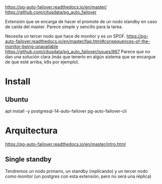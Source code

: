 https://pg-auto-failover.readthedocs.io/en/master/
https://github.com/citusdata/pg_auto_failover

Extensión que se encarga de hacer el promote de un nodo standby en caso de caída del master.
Parece simple y sencillo para la tarea.

Necesita un tercer nodo que hace de monitor y es un SPOF.
https://pg-auto-failover.readthedocs.io/en/master/faq.html#consequences-of-the-monitor-being-unavailable
https://github.com/citusdata/pg_auto_failover/issues/867
Parece que no dan una solución clara (más que tenerlo en algún sistema que se encargue de que esté arriba, k8s por ejemplo).

# Install
## Ubuntu
apt install -y postgresql-14-auto-failover pg-auto-failover-cli


# Arquitectura
https://pg-auto-failover.readthedocs.io/en/master/intro.html

## Single standby
Tendremos un nodo primario, un standby (replicando) y un tercer nodo como monitor (un postgres con esta extensión, pero no será una réplica)

